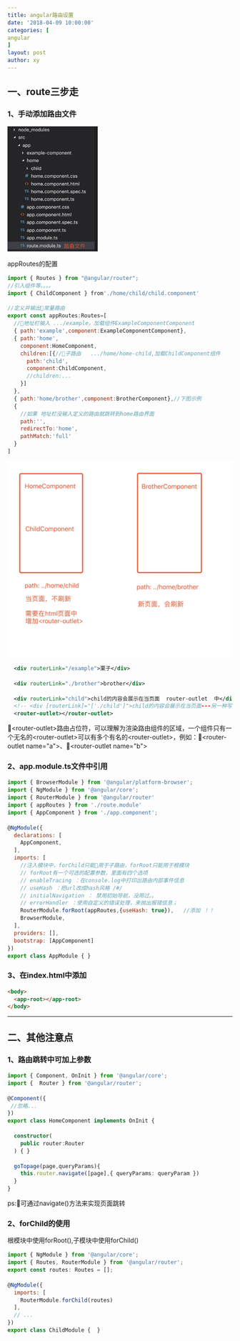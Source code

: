 ```yaml
---
title: angular路由设置
date: '2018-04-09 10:00:00'
categories: [
angular
]
layout: post
author: xy
---
```


## 一、route三步走

### 1、手动添加路由文件

<img style="width: 40%" src="/images/angular/1.png">

appRoutes的配置

```javascript
import { Routes } from "@angular/router";
//引入组件等。。。。
import { ChildComponent } from'./home/child/child.component'

//定义并输出常量路由
export const appRoutes:Routes=[
  //地址栏输入 .../example，加载组件ExampleComponentComponent
  { path:'example',component:ExampleComponentComponent},
  { path:'home',
    component:HomeComponent,
    children:[{//子路由   .../home/home-child,加载ChildComponent组件
      path:'child',
      component:ChildComponent,
      //children:...
    }]
  },
  { path:'home/brother',component:BrotherComponent},//下图示例
  {
    //如果 地址栏没输入定义的路由就跳转到home路由界面
    path:'',
    redirectTo:'home',
    pathMatch:'full'
  }
]
```
![子路由的区别](/images/angular/2.jpg)


```xml
  <div routerLink="/example">栗子</div>

  <div routerLink="./brother">brother</div>

  <div routerLink="child">child的内容会展示在当页面  router-outlet  中</div>
  <!-- <div [routerLink]="['./child']">child的内容会展示在当页面---另一种写法</div> -->
  <router-outlet></router-outlet>
```

&lt;router-outlet&gt;路由占位符，可以理解为渲染路由组件的区域，一个组件只有一个无名的&lt;router-outlet&gt;可以有多个有名的&lt;router-outlet&gt;，例如：&lt;router-outlet name="a"&gt;、&lt;router-outlet name="b"&gt;


### 2、app.module.ts文件中引用

```javascript
import { BrowserModule } from '@angular/platform-browser';
import { NgModule } from '@angular/core';
import { RouterModule } from '@angular/router'
import { appRoutes } from './route.module'
import { AppComponent } from './app.component';

@NgModule({
  declarations: [
    AppComponent,
  ],
  imports: [
    //注入模块中，forChild只能用于子路由，forRoot只能用于根模块
    // forRoot有一个可选的配置参数，里面有四个选项
    // enableTracing ：在console.log中打印出路由内部事件信息
    // useHash ：把url改成hash风格 /#/
    // initialNavigation ： 禁用初始导航，没用过。。
    // errorHandler ：使用自定义的错误处理，来抛出报错信息；
    RouterModule.forRoot(appRoutes,{useHash: true}),   //添加 ！！
    BrowserModule,
  ],
  providers: [],
  bootstrap: [AppComponent]
})
export class AppModule { }
```

### 3、在index.html中添加

```html
<body>
  <app-root></app-root>
</body>
```

------------


## 二、其他注意点

### 1、路由跳转中可加上参数

```typescript
import { Component, OnInit } from '@angular/core';
import {  Router } from '@angular/router';

@Component({
 //忽略...
})
export class HomeComponent implements OnInit {

  constructor(
    public router:Router
  ) { }

  goTopage(page,queryParams){
    this.router.navigate([page],{ queryParams: queryParam })
  }
}
```

ps:可通过navigate()方法来实现页面跳转

### 2、forChild的使用

根模块中使用forRoot(),子模块中使用forChild()

```javascript
import { NgModule } from '@angular/core';
import { Routes, RouterModule } from '@angular/router';
export const routes: Routes = [];

@NgModule({
  imports: [
    RouterModule.forChild(routes)
  ],
  // ...
})
export class ChildModule {  }
```